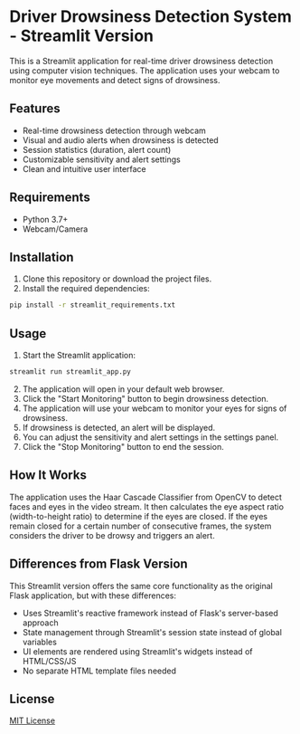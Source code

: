 # Driver Drowsiness Detection System - Streamlit Version

This is a Streamlit application for real-time driver drowsiness detection using computer vision techniques. The application uses your webcam to monitor eye movements and detect signs of drowsiness.

## Features

- Real-time drowsiness detection through webcam
- Visual and audio alerts when drowsiness is detected
- Session statistics (duration, alert count)
- Customizable sensitivity and alert settings
- Clean and intuitive user interface

## Requirements

- Python 3.7+
- Webcam/Camera

## Installation

1. Clone this repository or download the project files.
2. Install the required dependencies:

```bash
pip install -r streamlit_requirements.txt
```

## Usage

1. Start the Streamlit application:

```bash
streamlit run streamlit_app.py
```

2. The application will open in your default web browser.
3. Click the "Start Monitoring" button to begin drowsiness detection.
4. The application will use your webcam to monitor your eyes for signs of drowsiness.
5. If drowsiness is detected, an alert will be displayed.
6. You can adjust the sensitivity and alert settings in the settings panel.
7. Click the "Stop Monitoring" button to end the session.

## How It Works

The application uses the Haar Cascade Classifier from OpenCV to detect faces and eyes in the video stream. It then calculates the eye aspect ratio (width-to-height ratio) to determine if the eyes are closed. If the eyes remain closed for a certain number of consecutive frames, the system considers the driver to be drowsy and triggers an alert.

## Differences from Flask Version

This Streamlit version offers the same core functionality as the original Flask application, but with these differences:

- Uses Streamlit's reactive framework instead of Flask's server-based approach
- State management through Streamlit's session state instead of global variables
- UI elements are rendered using Streamlit's widgets instead of HTML/CSS/JS
- No separate HTML template files needed

## License

[MIT License](LICENSE)

